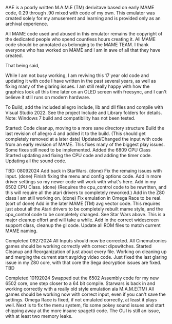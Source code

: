 AAE is a poorly written M.A.M.E (TM) derivitave based on early MAME code, 0.29 through .90 mixed with code of my own. This emulator was created solely for my amusement and learning and is provided only as an archival experience. 

All MAME code used and abused in this emulator remains the copyright of the dedicated people who spend countless hours creating it. All MAME code should be annotated as belonging to the MAME TEAM. I thank everyone who has worked on MAME and I am in awe of all that they have created. 

That being said, 

While I am not busy working, I am reviving this 17 year old code and updating it with code I have written in the past several years, as well as fixing many of the glaring issues. I am still really happy with how the graphics look all this time later on an OLED screen with freesync, and I can't believe it still runs on modern hardware. 

To Build, add the included allegro include, lib and dll files and compile with Visual Studio 2022. See the project Include and Library folders for details.
Note: Windows 7 build and compatibility has not been tested. 

Started:
Code cleanup, moving to a more sane directory structure
Build the last revision of allegro 4 and added it to the build. (This should get completely removed at a later date)
Updated/Changed the input with code from an early revision of MAME. This fixes many of the biggest play issues. Some fixes still need to be implemented.
Added the 6809 CPU Class
Started updating and fixing the CPU code and adding the timer code.
Updating all the sound code. 

TBD: 08092024
Add back in StarWars. (done)
Fix the remaing issues with input. (done)
Finish fixing the menu and config options code. 
Add in more driver settings so my newer code will work with what's here.
Add in my 6502 CPU Class. (done) (Requires the cpu_control code to be rewritten, and this will require all the atari drivers to completely reworked.)
Add in the Z80 class I am still working on. (done)
Fix emulation in Omega Race to be real. (sort of done)
Add in the later MAME (TM) avg vector code. This requires just about all the Atari drivers to be completely rebuilt mame style, and the cpu_control code to be completely changed. See Star Wars above. This is a major cleanup effort and will take a while.
Add in the correct widescreen support class, cleanup the gl code. 
Update all ROM files to match current MAME naming.

Completed 09272024
All Inputs should now be corrected. 
All Cinematronics games should be working correctly with correct dipswitches.
Started Cleanup and Reorganization of just about every file. 
Working on cleaning up and merging the current atart avg/dvg video code. 
Just fixed the last glaring issue in my Z80 core, with that core the Sega decryption issues are fixed. TBD

Completed 10192024
Swapped out the 6502 Assembly code for my new 6502 core, one step closer to a 64 bit compile.
Starwars is back in and working correctly with a really old style emulation ala M.A.M.E(TM)
All games should be working now with correct input, even if you can't save the settings. 
Omega Race is fixed, if not emulated correctly, at least it plays well.
Next is to fix the menu system, fix some pokey sound issues and start chipping away at the more insane spagetti code.
The GUI is still an issue, with at least two memory leaks.





